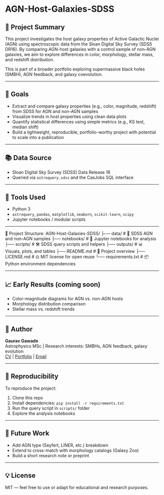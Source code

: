 # AGN-Host-Galaxies-SDSS

## 🔭 Project Summary
This project investigates the host galaxy properties of Active Galactic Nuclei (AGN) using spectroscopic data from the Sloan Digital Sky Survey (SDSS DR16). By comparing AGN-host galaxies with a control sample of non-AGN galaxies, we aim to explore differences in color, morphology, stellar mass, and redshift distribution.

This is part of a broader portfolio exploring supermassive black holes (SMBH), AGN feedback, and galaxy coevolution.

---

## 🎯 Goals
- Extract and compare galaxy properties (e.g., color, magnitude, redshift) from SDSS for AGN and non-AGN samples
- Visualize trends in host properties using clean data plots
- Quantify statistical differences using simple metrics (e.g., KS test, median shift)
- Build a lightweight, reproducible, portfolio-worthy project with potential to scale into a publication

---

## 📚 Data Source
- Sloan Digital Sky Survey (SDSS) Data Release 16
- Queried via `astroquery.sdss` and the CasJobs SQL interface

---

## 🧰 Tools Used
- Python 3
- `astroquery`, `pandas`, `matplotlib`, `seaborn`, `scikit-learn`, `scipy`
- Jupyter notebooks / modular scripts

---


📂 Project Structure:
  AGN-Host-Galaxies-SDSS/
    ├── data/          # 📡 SDSS AGN and non-AGN samples
    ├── notebooks/     # 📓 Jupyter notebooks for analysis
    ├── scripts/       # 🛠️ SDSS query scripts and helpers
    ├── outputs/       # 📊 Visuals, plots, and tables
    ├── README.md      # 📘 Project overview
    ├── LICENSE.md     # ⚖️ MIT license for open reuse
    └── requirements.txt  # 📦 Python environment dependencies




---

## 📈 Early Results (coming soon)
- Color–magnitude diagrams for AGN vs. non-AGN hosts
- Morphology distribution comparison
- Stellar mass vs. redshift trends

---

## 🧠 Author
**Gaurav Gawade**  
Astrophysics MSc | Research interests: SMBHs, AGN feedback, galaxy evolution  
[CV](#) | [Portfolio](#) | [Email](#)

---

## 🔌 Reproducibility
To reproduce the project:
1. Clone this repo
2. Install dependencies: `pip install -r requirements.txt`
3. Run the query script in `scripts/` folder
4. Explore the analysis notebooks

---

## 🌌 Future Work
- Add AGN type (Seyfert, LINER, etc.) breakdown
- Extend to cross-match with morphology catalogs (Galaxy Zoo)
- Build a short research note or preprint

---

## 💡 License
MIT — feel free to use or adapt for educational and research purposes.
